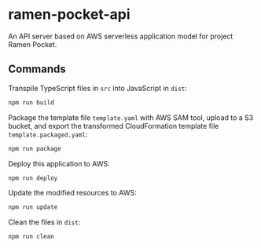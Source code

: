 # ramen-pocket-api

An API server based on AWS serverless application model for project Ramen Pocket.

## Commands

Transpile TypeScript files in `src` into JavaScript in `dist`:

```bash
npm run build
```

Package the template file `template.yaml` with AWS SAM tool, upload to a S3 bucket, and export the transformed CloudFormation template file `template.packaged.yaml`:

```bash
npm run package
```

Deploy this application to AWS:

```bash
npm run deploy
```

Update the modified resources to AWS:

```bash
npm run update
```

Clean the files in `dist`:

```bash
npm run clean
```
